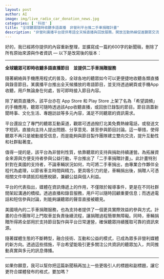 ```yaml
---
layout: post
author: AI
image: img/live_radio_car_donation_news.jpg
categories: [ '科技' ]
title: "全球聽眾隨時收聽多語直播　非營利平台推二手車捐贈計畫"  
description: "非營利廣播平台提供粵語全天候直播與回放服務，開放互動熱線促進聽眾交流，並在美國推出二手車捐贈計畫，結合公益與稅務優惠支持平台運營。"  "
---
```

好的，我已經將你提供的內容重新整理，並擴寫成一篇約600字的新聞稿，刪除了所有原始來源與作者資訊 — 以下是改寫後的版本：  

---

**全球聽眾可即時收聽多語直播節目　並提供二手車捐贈服務**  

隨著網絡與手機應用程式的普及，全球各地的聽眾如今可以更便捷地收聽各類直播與錄音節目。某廣播平台推出全天候播放的粵語節目，並支持透過網頁或手機App收聽，用戶無論身在何處，皆可即時接入節目內容。  

除了網頁直播外，該平台亦在 App Store 和 Play Store 上架了名為「希望調頻」的手機應用，聽眾可隨時透過該App收聽直播，或回放已錄製的節目。節目涵蓋新聞時事、文化生活、專題訪談等多元內容，滿足不同聽眾的資訊需求。  

平台還設立了專門的聽眾互動渠道，觀眾可透過撥打北美免費熱線電話，或發送文字短訊，直接向主持人提出問題、分享意見、甚至參與節目討論。這一舉措，使得聽眾不再只是被動接受信息，而是能夠與節目製作團隊建立雙向交流，提升互動性和社群黏著度。  

值得一提的是，該平台為非營利性質，依靠聽眾的支持與捐助持續運營。為拓展資金來源與方便支持者參與公益行動，平台推出了「二手車捐贈計畫」。此計畫特別針對在美國的支持者，不論車輛狀況如何，均可將二手車捐出，由專業合作夥伴全程代為處理，以節省車主時間與精力。更具吸引力的是，車輛捐出後，捐贈人可憑相關文件申請抵扣相應稅額，兼顧公益與個人利益。  

平台的代表指出，媒體在資訊傳遞上的作用，不僅限於報導事件，更是在不同社群間架起溝通的橋樑。透過直播和錄音服務，用戶可以隨時回顧重要信息；而透過電話和短信參與討論，則能夠讓聽眾的聲音直接被聽見。  

美國境內的二手車捐贈服務，也為支持者提供了一個更具實際效益的參與方式。計畫的合作團隊可上門取車並負責後續流程，讓捐贈過程簡單無障礙。同時，車輛捐贈所得將全部用於支持節目製作與平台日常運營，確保聽眾持續獲取可靠的資訊來源。  

隨著媒體生態的不斷轉型，融合技術、互動和公益的模式，已成為眾多非營利媒體的新方向。透過這些措施，平台希望能吸引更多關注公共資訊的聽眾加入，共同推動真實與多元的訊息傳播。  

---

如果你願意，我可以幫你把這篇新聞稿再加上一些更吸引人的標題和副標題，讓它更符合媒體發布的格式，要加嗎？